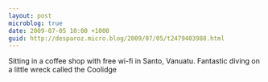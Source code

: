 ```yaml
---
layout: post
microblog: true
date: 2009-07-05 10:00 +1000
guid: http://desparoz.micro.blog/2009/07/05/t2479403988.html
---
```

Sitting in a coffee shop with free wi-fi in Santo, Vanuatu. Fantastic diving on a little wreck called the Coolidge

